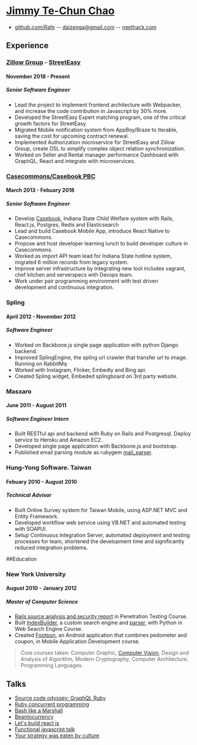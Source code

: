 # [Jimmy Te-Chun Chao](http://neethack.com)
- [github.com/Rafe](http://github.com/Rafe) -- [daizenga@gmail.com](mailto:daizenga@gmail.com) -- [neethack.com](http://neethack.com)

## Experience

### [Zillow Group] - [StreetEasy]
#### November 2018 - Present
##### _Senior Software Engineer_

* Lead the project to implement frontend architecture with Webpacker, and increase the code contribution in Javascript by 30% more.
* Developed the StreetEasy Expert matching program, one of the critical growth factors for StreetEasy.
* Migrated Mobile notification system from AppBoy/Braze to Iterable, saving the cost for upcoming contract renewal.
* Implemented Authorization microservice for StreetEasy and Zillow Group, create DSL to simplify complex object relation synchronization.
* Worked on Seller and Rental manager performance Dashboard with GraphQL, React and integrate with microservices.

### [Casecommons/Casebook PBC]
#### March 2013 - Febuary 2018
##### _Senior Software Engineer_

* Develop [Casebook], Indiana State Child Welfare system with Rails, React.js, Postgres, Redis and Elasticsearch
* Lead and build Casebook Mobile App, introduce React Native to Casecommons.
* Propose and host developer learning lunch to build developer culture in Casecommons.
* Worked as import API team lead for Indiana State hotline system, migrated 6 million records from legacy system.
* Improve server infrastructure by integrating new tool includes vagrant, chef kitchen and serverspecs with Devops team.
* Work under pair programming environment with test driven development and continuous integration.

### Spling
#### April 2012 - November 2012
##### _Software Engineer_

* Worked on Backbone.js single page application with python Django backend.
* Improved SplingEngine, the spling url crawler that transfer url to image. Running on RabbitMq
* Worked with Instagram, Flicker, Embedly and Bing api.
* Created Spling widget, Embeded splingboard on 3rd party website.

### Masxaro
#### June 2011 - August 2011
##### _Software Engineer Intern_

* Built RESTful api and backend with Ruby on Rails and Postgresql. Deploy service to Heroku and Amazon EC2.
* Developed single page application with Backbone.js and bootstrap.
* Published email parsing module as rubygem [mail_parser].

### Hung-Yong Software. Taiwan
#### Febuary 2010 - August 2010 
##### _Technical Advisor_

* Built Online Survey system for Taiwan Mobile, using ASP.NET MVC and Entity Framework.
* Developed workflow web service using VB.NET and automated testing with SOAPUI.
* Setup Continuous Integration Server, automated deployment and testing processes for team, shortened the development time and significantly reduced integration problems.

##Education

### New York University
#### August 2010 - January 2012
##### _Master of Computer Science_

* [Rails source analysis and security report] in Penetration Testing Course.
* Built [IndexBuilder], a custom search engine and [parser], with Python in Web Search Engine Course.
* Created [Footpon], an Android application that combines pedometer and coupon, in Mobile Application Development course.

> Core courses taken: Computer Graphic, [Computer Vision], Design and Analysis of Algorithm, Modern Cryptography, Computer Architecture, Programming Languages.   

## Talks

* [Source code odyssey: GraphQL Ruby](https://neethack.com/2021/11/source-code-odyssey-graphql-ruby/)
* [Ruby concurrent programming](https://www.youtube.com/watch?v=GeYh3nXCFVw&t=307s)
* [Bash like a Marshall](https://www.youtube.com/watch?v=7Lu1I4iY4CM)
* [Beantocurrency](https://www.dropbox.com/s/kr6wgka1971w74j/Beantocurrency.key)
* [Let's build react js](http://neethack.com/2015/10/lets-build-react-dot-js/)
* [Functional javascript talk](https://github.com/Rafe/functional_javascript_talk)
* [Your strategy was eaten by culture](https://www.dropbox.com/s/96d6q27h43kpk3j/Culture.pdf)

[parser]: https://github.com/Rafe/Crow 
[Footpon]: http://neethack.com/Footpon/
[Computer Vision]: https://github.com/Rafe/Simple-OCR
[Rails Source analysis and security report]: https://github.com/Rafe/rails_security
[mail_parser]: http://github.com/Rafe/mail_parser
[indexbuilder]: https://github.com/Rafe/IndexEngine
[Code Warrior]: http://code-warrior.herokuapp.com
[Casecommons/Casebook PBC]: http://casebook.net
[Casebook]: http://casebook.net/casebook/
[Flow]: https://beansauce.io/flow/
[Zillow Group]: https://zillowgroup.com
[StreetEasy]: https://streeteasy.com/

